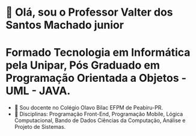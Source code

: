 # 👋 Olá, sou o Professor Valter dos Santos Machado junior
# Formado Tecnologia em Informática pela Unipar, Pós Graduado em Programação Orientada a Objetos - UML - JAVA. 
- 👀 Sou docente no Colégio Olavo Bilac EFPM de Peabiru-PR. 
- 🌱 Disciplinas: Programação Front-End, Programação Mobile, Lógica Computacional, Bando de Dados
Ciências da Computação, Análise e Projeto de Sistemas. 

<!---
ProfessorValterJr/ProfessorValterJr is a ✨ special ✨ repository because its `README.md` (this file) appears on your GitHub profile.
You can click the Preview link to take a look at your changes.
--->
